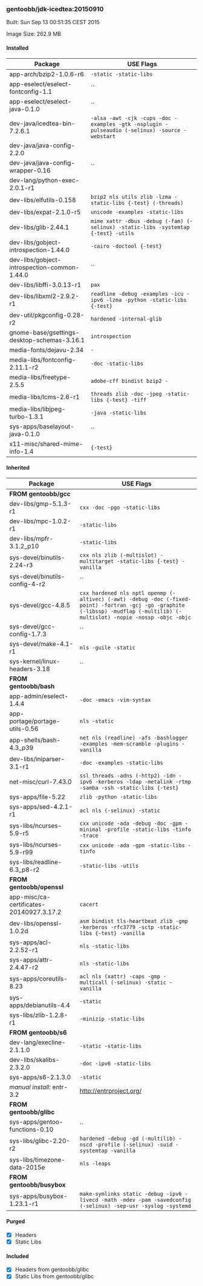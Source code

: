 ### gentoobb/jdk-icedtea:20150910
Built: Sun Sep 13 00:51:35 CEST 2015

Image Size: 262.9 MB
#### Installed
Package | USE Flags
--------|----------
app-arch/bzip2-1.0.6-r6 | `-static -static-libs`
app-eselect/eselect-fontconfig-1.1 | ``
app-eselect/eselect-java-0.1.0 | ``
dev-java/icedtea-bin-7.2.6.1 | `-alsa -awt -cjk -cups -doc -examples -gtk -nsplugin -pulseaudio (-selinux) -source -webstart`
dev-java/java-config-2.2.0 | ` `
dev-java/java-config-wrapper-0.16 | ``
dev-lang/python-exec-2.0.1-r1 | ` `
dev-libs/elfutils-0.158 | `bzip2 nls utils zlib -lzma -static-libs {-test} (-threads)`
dev-libs/expat-2.1.0-r5 | `unicode -examples -static-libs`
dev-libs/glib-2.44.1 | `mime xattr -dbus -debug (-fam) (-selinux) -static-libs -systemtap {-test} -utils`
dev-libs/gobject-introspection-1.44.0 | `-cairo -doctool {-test}`
dev-libs/gobject-introspection-common-1.44.0 | ``
dev-libs/libffi-3.0.13-r1 | `pax`
dev-libs/libxml2-2.9.2-r1 | `readline -debug -examples -icu -ipv6 -lzma -python -static-libs {-test}`
dev-util/pkgconfig-0.28-r2 | `hardened -internal-glib`
gnome-base/gsettings-desktop-schemas-3.16.1 | `introspection`
media-fonts/dejavu-2.34 | `-`
media-libs/fontconfig-2.11.1-r2 | `-doc -static-libs`
media-libs/freetype-2.5.5 | `adobe-cff bindist bzip2 -`
media-libs/lcms-2.6-r1 | `threads zlib -doc -jpeg -static-libs {-test} -tiff`
media-libs/libjpeg-turbo-1.3.1 | `-java -static-libs`
sys-apps/baselayout-java-0.1.0 | ``
x11-misc/shared-mime-info-1.4 | `{-test}`
#### Inherited
Package | USE Flags
--------|----------
**FROM gentoobb/gcc** |
dev-libs/gmp-5.1.3-r1 | `cxx -doc -pgo -static-libs`
dev-libs/mpc-1.0.2-r1 | `-static-libs`
dev-libs/mpfr-3.1.2_p10 | `-static-libs`
sys-devel/binutils-2.24-r3 | `cxx nls zlib (-multislot) -multitarget -static-libs {-test} -vanilla`
sys-devel/binutils-config-4-r2 | ``
sys-devel/gcc-4.8.5 | `cxx hardened nls nptl openmp (-altivec) (-awt) -debug -doc (-fixed-point) -fortran -gcj -go -graphite (-libssp) -mudflap (-multilib) (-multislot) -nopie -nossp -objc -objc`
sys-devel/gcc-config-1.7.3 | ``
sys-devel/make-4.1-r1 | `nls -guile -static`
sys-kernel/linux-headers-3.18 | ``
**FROM gentoobb/bash** |
app-admin/eselect-1.4.4 | `-doc -emacs -vim-syntax`
app-portage/portage-utils-0.56 | `nls -static`
app-shells/bash-4.3_p39 | `net nls (readline) -afs -bashlogger -examples -mem-scramble -plugins -vanilla`
dev-libs/iniparser-3.1-r1 | `-doc -examples -static-libs`
net-misc/curl-7.43.0 | `ssl threads -adns (-http2) -idn -ipv6 -kerberos -ldap -metalink -rtmp -samba -ssh -static-libs {-test}`
sys-apps/file-5.22 | `zlib -python -static-libs`
sys-apps/sed-4.2.1-r1 | `acl nls (-selinux) -static`
sys-libs/ncurses-5.9-r5 | `cxx unicode -ada -debug -doc -gpm -minimal -profile -static-libs -tinfo -trace`
sys-libs/ncurses-5.9-r99 | `cxx unicode -ada -gpm -static-libs -tinfo`
sys-libs/readline-6.3_p8-r2 | `-static-libs -utils`
**FROM gentoobb/openssl** |
app-misc/ca-certificates-20140927.3.17.2 | `cacert`
dev-libs/openssl-1.0.2d | `asm bindist tls-heartbeat zlib -gmp -kerberos -rfc3779 -sctp -static-libs {-test} -vanilla`
sys-apps/acl-2.2.52-r1 | `nls -static-libs`
sys-apps/attr-2.4.47-r2 | `nls -static-libs`
sys-apps/coreutils-8.23 | `acl nls (xattr) -caps -gmp -multicall (-selinux) -static -vanilla`
sys-apps/debianutils-4.4 | `-static`
sys-libs/zlib-1.2.8-r1 | `-minizip -static-libs`
**FROM gentoobb/s6** |
dev-lang/execline-2.1.1.0 | `-static -static-libs`
dev-libs/skalibs-2.3.2.0 | `-doc -ipv6 -static-libs`
sys-apps/s6-2.1.3.0 | `-static`
*manual install*: entr-3.2 | http://entrproject.org/
**FROM gentoobb/glibc** |
sys-apps/gentoo-functions-0.10 | ``
sys-libs/glibc-2.20-r2 | `hardened -debug -gd (-multilib) -nscd -profile (-selinux) -suid -systemtap -vanilla`
sys-libs/timezone-data-2015e | `nls -leaps`
**FROM gentoobb/busybox** |
sys-apps/busybox-1.23.1-r1 | `make-symlinks static -debug -ipv6 -livecd -math -mdev -pam -savedconfig (-selinux) -sep-usr -syslog -systemd`
#### Purged
- [x] Headers
- [x] Static Libs

#### Included
- [x] Headers from gentoobb/glibc
- [x] Static Libs from gentoobb/glibc
